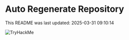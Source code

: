 # Auto Regenerate Repository

This README was last updated: 2025-03-31 09:10:14

 ![TryHackMe](https://tryhackme.com/badge/533634)